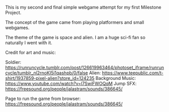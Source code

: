 This is my second and final simple webgame attempt for my first Milestone Project. 

The concept of the game came from playing platformers and small webgames.

The theme of the game is space and alien. I am a huge sci-fi fan so naturally I went with it.



Credit for art and music:

Soldier: https://runruncycle.tumblr.com/post/126619963464/photoset_iframe/runruncycle/tumblr_nl2rnoKI5i1qashpb/0/false
Alien: https://www.teepublic.com/t-shirt/1937859-pixel-alien?store_id=124235
Background Music: https://www.youtube.com/watch?v=l7SwiFWOQqM
Jump SFX: https://freesound.org/people/jalastram/sounds/386645/

Page to run the game from browser:
https://freesound.org/people/jalastram/sounds/386645/

